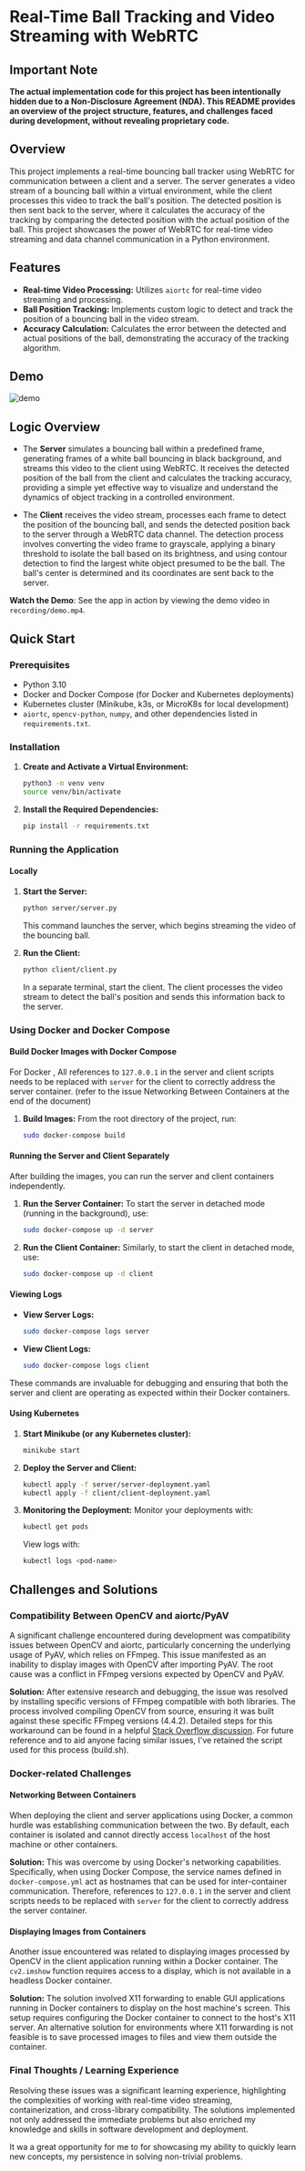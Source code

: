 # Real-Time Ball Tracking and Video Streaming with WebRTC

## Important Note

**The actual implementation code for this project has been intentionally hidden due to a Non-Disclosure Agreement (NDA). This README provides an overview of the project structure, features, and challenges faced during development, without revealing proprietary code.**

## Overview

This project implements a real-time bouncing ball tracker using WebRTC for communication between a client and a server. The server generates a video stream of a bouncing ball within a virtual environment, while the client processes this video to track the ball's position. The detected position is then sent back to the server, where it calculates the accuracy of the tracking by comparing the detected position with the actual position of the ball. This project showcases the power of WebRTC for real-time video streaming and data channel communication in a Python environment.

## Features

- **Real-time Video Processing:** Utilizes `aiortc` for real-time video streaming and processing.
- **Ball Position Tracking:** Implements custom logic to detect and track the position of a bouncing ball in the video stream.
- **Accuracy Calculation:** Calculates the error between the detected and actual positions of the ball, demonstrating the accuracy of the tracking algorithm.

## Demo

![demo](recording/demo_gif.gif)

## Logic Overview

- The **Server** simulates a bouncing ball within a predefined frame, generating frames of a white ball bouncing in black background, and streams this video to the client using WebRTC. It receives the detected position of the ball from the client and calculates the tracking accuracy, providing a simple yet effective way to visualize and understand the dynamics of object tracking in a controlled environment.

- The **Client** receives the video stream, processes each frame to detect the position of the bouncing ball, and sends the detected position back to the server through a WebRTC data channel. The detection process involves converting the video frame to grayscale, applying a binary threshold to isolate the ball based on its brightness, and using contour detection to find the largest white object presumed to be the ball. The ball's center is determined and its coordinates are sent back to the server.

**Watch the Demo**: See the app in action by viewing the demo video in `recording/demo.mp4`.

## Quick Start

### Prerequisites

- Python 3.10
- Docker and Docker Compose (for Docker and Kubernetes deployments)
- Kubernetes cluster (Minikube, k3s, or MicroK8s for local development)
- `aiortc`, `opencv-python`, `numpy`, and other dependencies listed in `requirements.txt`.

### Installation

1. **Create and Activate a Virtual Environment:**

   ```bash
   python3 -m venv venv
   source venv/bin/activate
   ```

2. **Install the Required Dependencies:**
   ```bash
   pip install -r requirements.txt
   ```

### Running the Application

#### Locally

1. **Start the Server:**

   ```bash
   python server/server.py
   ```

   This command launches the server, which begins streaming the video of the bouncing ball.

2. **Run the Client:**
   ```bash
   python client/client.py
   ```
   In a separate terminal, start the client. The client processes the video stream to detect the ball's position and sends this information back to the server.

### Using Docker and Docker Compose

#### Build Docker Images with Docker Compose

For Docker , All references to `127.0.0.1` in the server and client scripts needs to be replaced with `server` for the client to correctly address the server container. (refer to the issue Networking Between Containers at the end of the document)

1. **Build Images:**
   From the root directory of the project, run:
   ```bash
   sudo docker-compose build
   ```

#### Running the Server and Client Separately

After building the images, you can run the server and client containers independently.

1. **Run the Server Container:**
   To start the server in detached mode (running in the background), use:

   ```bash
   sudo docker-compose up -d server
   ```

2. **Run the Client Container:**
   Similarly, to start the client in detached mode, use:
   ```bash
   sudo docker-compose up -d client
   ```

#### Viewing Logs

- **View Server Logs:**

  ```bash
  sudo docker-compose logs server
  ```

- **View Client Logs:**
  ```bash
  sudo docker-compose logs client
  ```

These commands are invaluable for debugging and ensuring that both the server and client are operating as expected within their Docker containers.

#### Using Kubernetes

1. **Start Minikube (or any Kubernetes cluster):**

   ```bash
   minikube start
   ```

2. **Deploy the Server and Client:**

   ```bash
   kubectl apply -f server/server-deployment.yaml
   kubectl apply -f client/client-deployment.yaml
   ```

3. **Monitoring the Deployment:**
   Monitor your deployments with:
   ```bash
   kubectl get pods
   ```
   View logs with:
   ```bash
   kubectl logs <pod-name>
   ```

## Challenges and Solutions

### Compatibility Between OpenCV and aiortc/PyAV

A significant challenge encountered during development was compatibility issues between OpenCV and aiortc, particularly concerning the underlying usage of PyAV, which relies on FFmpeg. This issue manifested as an inability to display images with OpenCV after importing PyAV. The root cause was a conflict in FFmpeg versions expected by OpenCV and PyAV.

**Solution:** After extensive research and debugging, the issue was resolved by installing specific versions of FFmpeg compatible with both libraries. The process involved compiling OpenCV from source, ensuring it was built against these specific FFmpeg versions (4.4.2). Detailed steps for this workaround can be found in a helpful [Stack Overflow discussion](https://stackoverflow.com/questions/72604912/cant-show-image-with-opencv-when-importing-av/72647308#72647308). For future reference and to aid anyone facing similar issues, I've retained the script used for this process (build.sh).

### Docker-related Challenges

#### Networking Between Containers

When deploying the client and server applications using Docker, a common hurdle was establishing communication between the two. By default, each container is isolated and cannot directly access `localhost` of the host machine or other containers.

**Solution:** This was overcome by using Docker's networking capabilities. Specifically, when using Docker Compose, the service names defined in `docker-compose.yml` act as hostnames that can be used for inter-container communication. Therefore, references to `127.0.0.1` in the server and client scripts needs to be replaced with `server` for the client to correctly address the server container.

#### Displaying Images from Containers

Another issue encountered was related to displaying images processed by OpenCV in the client application running within a Docker container. The `cv2.imshow` function requires access to a display, which is not available in a headless Docker container.

**Solution:** The solution involved X11 forwarding to enable GUI applications running in Docker containers to display on the host machine's screen. This setup requires configuring the Docker container to connect to the host's X11 server. An alternative solution for environments where X11 forwarding is not feasible is to save processed images to files and view them outside the container.

### Final Thoughts / Learning Experience

Resolving these issues was a significant learning experience, highlighting the complexities of working with real-time video streaming, containerization, and cross-library compatibility. The solutions implemented not only addressed the immediate problems but also enriched my knowledge and skills in software development and deployment.

It wa a great opportunity for me to for showcasing my ability to quickly learn new concepts, my persistence in solving non-trivial problems.
